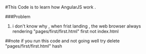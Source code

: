 #This Code is to learn how AngularJS work .

###Problem
1. i don't know why , when frist landing , the web browser always rendering "pages/first/first.html" first not index.html


##note
if you run this code and not going well try delete "pages/first/first.html" hash